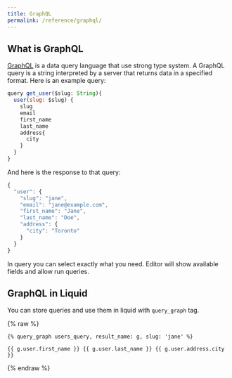 ```yaml
---
title: GraphQL
permalink: /reference/graphql/
---
```


## What is GraphQL

[GraphQL](http://graphql.org/learn/) is a data query language that use strong type system. A GraphQL query is a string interpreted by a server that returns data in a specified format. Here is an example query:

```js
query get_user($slug: String){
  user(slug: $slug) {
    slug
    email
    first_name
    last_name
    address{
      city
    }
  }
}
```

And here is the response to that query:

```js
{
  "user": {
    "slug": "jane",
    "email": "jane@example.com",
    "first_name": "Jane",
    "last_name": "Doe",
    "address": {
      "city": "Toronto"
    }
  }
}
```

In query you can select exactly what you need.
Editor will show available fields and allow run queries.


## GraphQL in Liquid

You can store queries and use them in liquid with `query_graph` tag.

{% raw %}
```liquid
{% query_graph users_query, result_name: g, slug: 'jane' %}

{{ g.user.first_name }} {{ g.user.last_name }} {{ g.user.address.city }}
```
{% endraw %}
